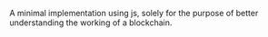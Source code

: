 A minimal implementation using js, solely for the purpose of better understanding the working of a blockchain.
